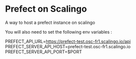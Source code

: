# Prefect on Scalingo
A way to host a prefect instance on scalingo

You will also need to set the following env variables :

PREFECT_API_URL=https://prefect-test.osc-fr1.scalingo.io/api
PREFECT_SERVER_API_HOST=prefect-test.osc-fr1.scalingo.io
PREFECT_SERVER_API_PORT=$PORT

